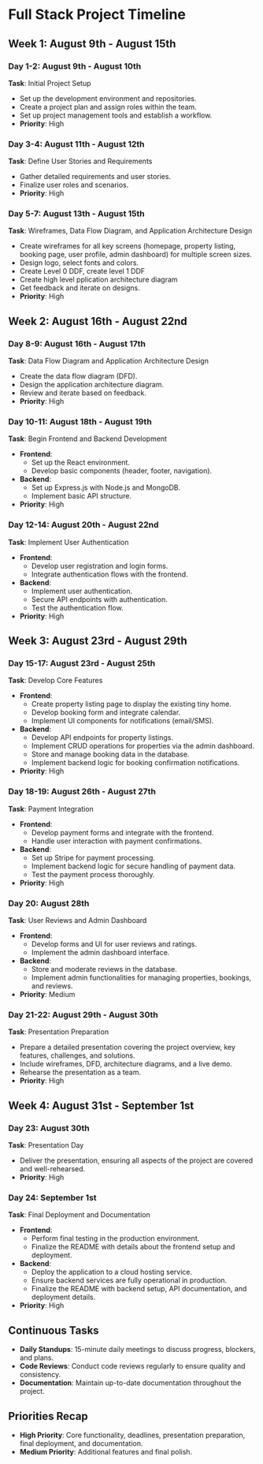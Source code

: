 # Full Stack Project Timeline

## Week 1: August 9th - August 15th

### Day 1-2: August 9th - August 10th

**Task**: Initial Project Setup

- Set up the development environment and repositories.
- Create a project plan and assign roles within the team.
- Set up project management tools and establish a workflow.
- **Priority**: High

### Day 3-4: August 11th - August 12th

**Task**: Define User Stories and Requirements

- Gather detailed requirements and user stories.
- Finalize user roles and scenarios.
- **Priority**: High

### Day 5-7: August 13th - August 15th

**Task**: Wireframes, Data Flow Diagram, and Application Architecture Design

- Create wireframes for all key screens (homepage, property listing, booking page, user profile, admin dashboard) for multiple screen sizes.
- Design logo, select fonts and colors.
- Create Level 0 DDF, create level 1 DDF
- Create high level pplication architecture diagram
- Get feedback and iterate on designs.
- **Priority**: High

## Week 2: August 16th - August 22nd

### Day 8-9: August 16th - August 17th

**Task**: Data Flow Diagram and Application Architecture Design

- Create the data flow diagram (DFD).
- Design the application architecture diagram.
- Review and iterate based on feedback.
- **Priority**: High

### Day 10-11: August 18th - August 19th

**Task**: Begin Frontend and Backend Development

- **Frontend**:
  - Set up the React environment.
  - Develop basic components (header, footer, navigation).
- **Backend**:
  - Set up Express.js with Node.js and MongoDB.
  - Implement basic API structure.
- **Priority**: High

### Day 12-14: August 20th - August 22nd

**Task**: Implement User Authentication

- **Frontend**:
  - Develop user registration and login forms.
  - Integrate authentication flows with the frontend.
- **Backend**:
  - Implement user authentication.
  - Secure API endpoints with authentication.
  - Test the authentication flow.
- **Priority**: High

## Week 3: August 23rd - August 29th

### Day 15-17: August 23rd - August 25th

**Task**: Develop Core Features

- **Frontend**:
  - Create property listing page to display the existing tiny home.
  - Develop booking form and integrate calendar.
  - Implement UI components for notifications (email/SMS).
- **Backend**:
  - Develop API endpoints for property listings.
  - Implement CRUD operations for properties via the admin dashboard.
  - Store and manage booking data in the database.
  - Implement backend logic for booking confirmation notifications.
- **Priority**: High

### Day 18-19: August 26th - August 27th

**Task**: Payment Integration

- **Frontend**:
  - Develop payment forms and integrate with the frontend.
  - Handle user interaction with payment confirmations.
- **Backend**:
  - Set up Stripe for payment processing.
  - Implement backend logic for secure handling of payment data.
  - Test the payment process thoroughly.
- **Priority**: High

### Day 20: August 28th

**Task**: User Reviews and Admin Dashboard

- **Frontend**:
  - Develop forms and UI for user reviews and ratings.
  - Implement the admin dashboard interface.
- **Backend**:
  - Store and moderate reviews in the database.
  - Implement admin functionalities for managing properties, bookings, and reviews.
- **Priority**: Medium

### Day 21-22: August 29th - August 30th

**Task**: Presentation Preparation

- Prepare a detailed presentation covering the project overview, key features, challenges, and solutions.
- Include wireframes, DFD, architecture diagrams, and a live demo.
- Rehearse the presentation as a team.
- **Priority**: High

## Week 4: August 31st - September 1st

### Day 23: August 30th

**Task**: Presentation Day

- Deliver the presentation, ensuring all aspects of the project are covered and well-rehearsed.
- **Priority**: High

### Day 24: September 1st

**Task**: Final Deployment and Documentation

- **Frontend**:
  - Perform final testing in the production environment.
  - Finalize the README with details about the frontend setup and deployment.
- **Backend**:
  - Deploy the application to a cloud hosting service.
  - Ensure backend services are fully operational in production.
  - Finalize the README with backend setup, API documentation, and deployment details.
- **Priority**: High

## Continuous Tasks

- **Daily Standups**: 15-minute daily meetings to discuss progress, blockers, and plans.
- **Code Reviews**: Conduct code reviews regularly to ensure quality and consistency.
- **Documentation**: Maintain up-to-date documentation throughout the project.

## Priorities Recap

- **High Priority**: Core functionality, deadlines, presentation preparation, final deployment, and documentation.
- **Medium Priority**: Additional features and final polish.
